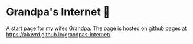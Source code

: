 # Grandpa's Internet :older_man:

A start page for my wifes Grandpa. The page is hosted on github pages at https://alxwrd.github.io/grandpas-internet/
